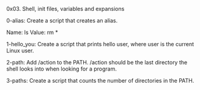 0x03. Shell, init files, variables and expansions

0-alias: Create a script that creates an alias.

Name: ls
Value: rm *

1-hello_you: Create a script that prints hello user, where user is the current Linux user.


2-path: Add /action to the PATH. /action should be the last directory the shell looks into when looking for a program.


3-paths: Create a script that counts the number of directories in the PATH.
